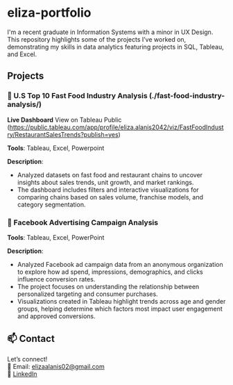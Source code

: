# eliza-portfolio

I'm a recent graduate in Information Systems with a minor in UX Design. This repository highlights some of the projects I’ve worked on, demonstrating my skills in data analytics featuring projects in SQL, Tableau, and Excel.

## Projects
### 🍔 U.S Top 10 Fast Food Industry Analysis (./fast-food-industry-analysis/)
**Live Dashboard** View on Tableau Public (https://public.tableau.com/app/profile/eliza.alanis2042/viz/FastFoodIndustry/RestaurantSalesTrends?publish=yes) 

**Tools**: Tableau, Excel, Powerpoint

**Description**:
- Analyzed datasets on fast food and restaurant chains to uncover insights about sales trends, unit growth, and market rankings.
- The dashboard includes filters and interactive visualizations for comparing chains based on sales volume, franchise models, and category segmentation.

### 📱 Facebook Advertising Campaign Analysis  
**Tools**: Tableau, Excel, PowerPoint  

**Description**:  
- Analyzed Facebook ad campaign data from an anonymous organization to explore how ad spend, impressions, demographics, and clicks influence conversion rates.
- The project focuses on understanding the relationship between personalized targeting and consumer purchases.
- Visualizations created in Tableau highlight trends across age and gender groups, helping determine which factors most impact user engagement and approved conversions.


## 📫 Contact
Let’s connect!  
📧 Email: elizaalanis02@gmail.com  
🔗 [LinkedIn](https://www.linkedin.com/in/yourname)



